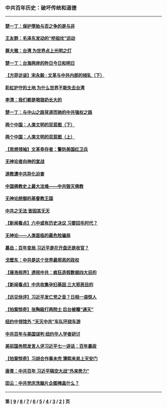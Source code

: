 ### 中共百年历史：破坏传统和道德
---
#### [楚一丁：保护堕胎与否之争的是与非](../../pages/nf1176114/n13815642.md?10210430) 
#### [王友群：毛泽东发动的“挖祖坟”运动](../../pages/nf1176114/n13723639.md?10210430) 
#### [蔡大雅：台湾 为世界点上光明之灯](../../pages/nf1176114/n13531530.md?10210430) 
#### [楚一丁：台海两岸的昨日今日和明日](../../pages/nf1176114/n13531468.md?10210430) 
#### [【方菲访谈】宋永毅 : 文革与中共内部的倾轧（下）](../../pages/nf1176114/n13486836.md?10210430) 
#### [彩虹护守的土地 为什么世界不能失去台湾](../../pages/nf1176114/n13476849.md?10210430) 
#### [李清：我们都是喝狼奶长大的](../../pages/nf1176114/n13471478.md?10210430) 
#### [楚一丁：与中山之路背道而驰的中共强权之路](../../pages/nf1176114/n13437270.md?10210430) 
#### [两个中国：人类文明的双蓝图（下）](../../pages/nf1176114/n13423132.md?10210430) 
#### [两个中国：人类文明的双蓝图（上）](../../pages/nf1176114/n13422687.md?10210430) 
#### [【思想领袖】文革幸存者：警防美国红卫兵](../../pages/nf1176114/n13339289.md?10210430) 
#### [无神论者向神的宣战](../../pages/nf1176114/n13281535.md?10210430) 
#### [道教遭中共异化迫害](../../pages/nf1176114/n13281463.md?10210430) 
#### [中国佛教史上最大法难——中共毁灭佛教](../../pages/nf1176114/n13281397.md?10210430) 
#### [无神论统御的基督教王国](../../pages/nf1176114/n13281280.md?10210430) 
#### [中共之无法 皆因其无天](../../pages/nf1176114/n13281088.md?10210430) 
#### [【新闻看点】六中或有历史决议 习要回毛时代？](../../pages/nf1176114/n13222895.md?10210430) 
#### [无神论——人类面临的最危险骗局](../../pages/nf1176114/n13196137.md?10210430) 
#### [慕岳：百年变局 习近平是在开盘还是收官？](../../pages/nf1176114/n13206516.md?10210430) 
#### [戈壁东：中共是这个世界最邪恶的政权](../../pages/nf1176114/n13085641.md?10210430) 
#### [【唐浩视界】透视中共：疯狂造假数据四大目的](../../pages/nf1176114/n13080590.md?10210430) 
#### [【新闻看点】中共收集孕妇基因 三大邪恶目的](../../pages/nf1176114/n13077182.md?10210430) 
#### [【远见快评】习近平发亡党之音？日相一语惊人](../../pages/nf1176114/n13074809.md?10210430) 
#### [【拍案惊奇】张陶殴打两院士 后台被曝“通天”](../../pages/nf1176114/n13070496.md?10210430) 
#### [纽约中领馆外 “天灭中共”车队环绕车游](../../pages/nf1176114/n13070693.md?10210430) 
#### [中共百年与美国误判 纽约华人学者研讨](../../pages/nf1176114/n13067969.md?10210430) 
#### [美前国务院发言人评习近平七一讲话：百年暴政](../../pages/nf1176114/n13066986.md?10210430) 
#### [【拍案惊奇】习胡合作事未完 薄熙来弟上天安门](../../pages/nf1176114/n13065867.md?10210430) 
#### [唐青：中共百年 习近平隔空大战“外来势力”](../../pages/nf1176114/n13065976.md?10210430) 
#### [田云：中共党庆洗脑片企图掩盖什么？](../../pages/nf1176114/n13064395.md?10210430) 

---
#### 第 [ [9](./9.md?10210430) / [8](./8.md?10210430) / [7](./7.md?10210430) / [6](./6.md?10210430) / [5](./5.md?10210430) / [4](./4.md?10210430) / [3](./3.md?10210430) / [2](./2.md?10210430) ] 页
